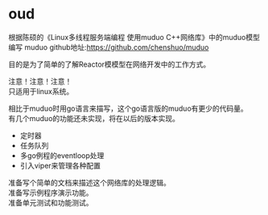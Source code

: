 # oud
根据陈硕的《Linux多线程服务端编程 使用muduo C++网络库》中的muduo模型编写
muduo github地址:https://github.com/chenshuo/muduo

目的是为了简单的了解Reactor模模型在网络开发中的工作方式。

注意！注意！注意！  
只适用于linux系统。

相比于muduo时用go语言来描写，这个go语言版的muduo有更少的代码量。  
有几个muduo的功能还未实现，将在以后的版本实现。  
- 定时器
- 任务队列
- 多go例程的eventloop处理
- 引入viper来管理各种配置

准备写个简单的文档来描述这个网络库的处理逻辑。  
准备写示例程序演示功能。  
准备单元测试和功能测试。  
